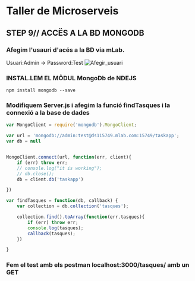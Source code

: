 # Taller de Microserveis
## STEP 9// ACCËS A LA BD MONGODB
### Afegim l'usauri d'acés a la BD via mLab.
Usuari:Admin -> Password:Test
![Afegir_usuari](https://github.com/manel2r/taller-microservices/blob/step9/resources/adduser.gif)

### INSTAL.LEM EL MÔDUL MongoDb de NDEJS
```Shell
npm install mongodb --save

```
### Modifiquem Server.js i afegim la funció findTasques i la connexió a la base de dades

```JavaScript
var MongoClient = require('mongodb').MongoClient;

var url = 'mongodb://admin:test@ds115749.mlab.com:15749/taskapp';
var db = null


MongoClient.connect(url, function(err, client){
    if (err) throw err;
    // console.log("it is working");
    // db.close();
    db = client.db('taskapp')

})

var findTasques = function(db, callback) {
    var collection = db.collection('tasques');

    collection.find().toArray(function(err,tasques){
        if (err) throw err;
        console.log(tasques);
        callback(tasques);
    })

}

```
### Fem el test amb els postman localhost:3000/tasques/ amb un GET
